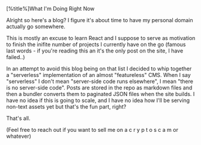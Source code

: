 [%title%]What I'm Doing Right Now

Alright so here's a blog? I figure it's about time to have my personal domain actually go somewhere. 

This is mostly an excuse to learn React and I suppose to serve as motivation to finish the inifite number of projects 
I currently have on the go (famous last words - if you're reading this an it's the only post on the site, I have failed..) 

In an attempt to avoid this blog being on that list I decided to whip together a "serverless" 
implementation of an almost "featureless" CMS. When I say "serverless" I don't mean "server-side code runs elsewhere",
I mean "there is no server-side code". Posts are stored in the repo as markdown files and then a bundler converts them to 
paginated JSON files when the site builds. I have no idea if this is going to scale, and I have no idea how I'll be serving 
non-text assets yet but that's the fun part, right? 

That's all.

(Feel free to reach out if you want to sell me on a c r y p t o  s c a m or whatever) 

